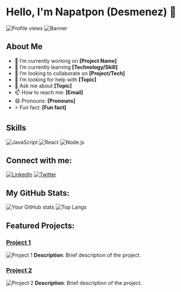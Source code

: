 # Hello, I'm Napatpon (Desmenez) 👋

![Profile views](https://gpvc.arturio.dev/Desmenez)
![Banner](https://example.com/your-banner-image.png) <!-- แทนที่ลิงก์นี้ด้วยลิงก์ของคุณ -->

## About Me
- 🔭 I’m currently working on **[Project Name]**
- 🌱 I’m currently learning **[Technology/Skill]**
- 👯 I’m looking to collaborate on **[Project/Tech]**
- 🤔 I’m looking for help with **[Topic]**
- 💬 Ask me about **[Topic]**
- 📫 How to reach me: **[Email]**
- 😄 Pronouns: **[Pronouns]**
- ⚡ Fun fact: **[Fun fact]**

## Skills
![JavaScript](https://img.shields.io/badge/-JavaScript-black?style=flat-square&logo=javascript)
![React](https://img.shields.io/badge/-React-black?style=flat-square&logo=react)
![Node.js](https://img.shields.io/badge/-Node.js-black?style=flat-square&logo=node.js)

## Connect with me:
[![LinkedIn](https://img.shields.io/badge/-LinkedIn-blue)](https://linkedin.com/in/your-profile)
[![Twitter](https://img.shields.io/badge/-Twitter-blue)](https://twitter.com/your-profile)

## My GitHub Stats:
![Your GitHub stats](https://github-readme-stats.vercel.app/api?username=Desmenez&show_icons=true)
![Top Langs](https://github-readme-stats.vercel.app/api/top-langs/?username=Desmenez&layout=compact)

## Featured Projects:
### [Project 1](https://github.com/Desmenez/project1)
![Project 1](https://example.com/your-project1-image.png) <!-- แทนที่ลิงก์นี้ด้วยลิงก์ของคุณ -->
**Description**: Brief description of the project.

### [Project 2](https://github.com/Desmenez/project2)
![Project 2](https://example.com/your-project2-image.png) <!-- แทนที่ลิงก์นี้ด้วยลิงก์ของคุณ -->
**Description**: Brief description of the project.
